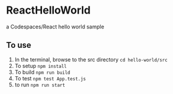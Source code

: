 # ReactHelloWorld
a Codespaces/React hello world sample 

## To use
1. In the terminal, browse to the src directory `cd hello-world/src`
2. To setup `npm install`
3. To build `npm run build`
4. To test `npm test App.test.js`
5. to run `npm run start` 
